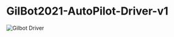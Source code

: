 # GilBot2021-AutoPilot-Driver-v1

![Gilbot Driver](https://user-images.githubusercontent.com/13266481/138188402-4b2a33d4-84f6-406c-8f56-cd2692e12103.PNG)
